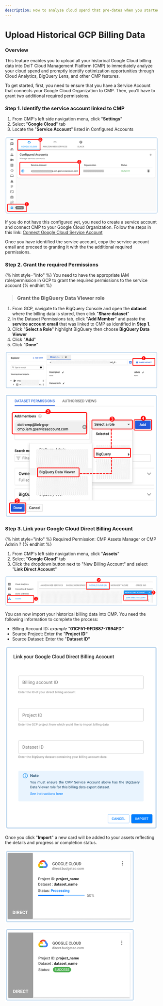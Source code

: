 ```yaml
---
description: How to analyze cloud spend that pre-dates when you started using the CMP
---
```


# Upload Historical GCP Billing Data

### Overview

This feature enables you to upload all your historical Google Cloud billing data into DoiT Cloud Management Platform \(CMP\) to immediately analyze your cloud spend and promptly identify optimization opportunities through Cloud Analytics, BigQuery Lens, and other CMP features.

To get started, first, you need to ensure that you have a Service Account that connects your Google Cloud Organization to CMP. Then, you'll have to grant two additional required permissions.

### Step 1. Identify the service account linked to CMP

1. From CMP's left side navigation menu, click "**Settings**"
2. Select "**Google Cloud**" tab
3. Locate the "**Service Account**" listed in Configured Accounts

![](../.gitbook/assets/image%20%28103%29.png)

If you do not have this configured yet, you need to create a service account and connect CMP to your Google Cloud Organization. Follow the steps in this link: [Connect Google Cloud Service Account](https://help.doit-intl.com/google-cloud/connect-google-cloud-service-account)

Once you have identified the service account, copy the service account email and proceed to granting it with the the additional required permissions.

### Step 2. Grant the required Permissions

{% hint style="info" %}
You need to have the appropriate IAM role/permission in GCP to grant the required permissions to the service account
{% endhint %}

> ###  Grant the **BigQuery Data Viewer role**

1. From GCP, navigate to the BigQuery Console and open the **dataset** where the billing data is stored, then click  "**Share dataset**"
2. In the Dataset Permissions tab, click "**Add Member**" and paste the **service account** **email** that was linked to CMP as identified in **Step 1**.
3. Click "**Select a Role**" highlight BigQuery then choose **BigQuery Data Viewer**
4. Click "**Add**" 
5. Click "**Done**"

![](../.gitbook/assets/image%20%2896%29.png)

![](../.gitbook/assets/image%20%2894%29.png)



### Step 3. Link your Google Cloud Direct Billing Account

{% hint style="info" %}
Required Permission: CMP Assets Manager or CMP Admin ?
{% endhint %}

1. From CMP's left side navigation menu, click "**Assets**"
2. Select "**Google Cloud**" tab
3. Click the dropdown button next to "New Billing Account" and select "**Link Direct Account**"

![](../.gitbook/assets/image%20%28107%29.png)

You can now import your historical billing data into CMP. You need the following information to complete the process:

* Billing Account ID: _example_ "**01CF51-9FDB87-7894FD"**
* Source Project: Enter the "**Project ID"**
* Source Dataset: Enter the "**Dataset ID"**

![](../.gitbook/assets/image%20%28119%29.png)

Once you click "**Import**" a new card will be added to your assets reflecting the details and progress or completion status.  

![](../.gitbook/assets/image%20%28115%29.png)

![](../.gitbook/assets/image%20%28118%29.png)

